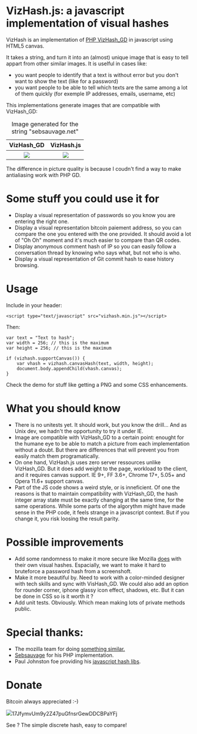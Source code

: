 VizHash.js: a javascript implementation of visual hashes
========================================================

VizHash is an implementation of <a href="http://sebsauvage.net/wiki/doku.php?id=php:vizhash_gd">PHP VizHash_GD</a> in javascript using HTML5 canvas.

It takes a string, and turn it into an (almost) unique image that is easy to tell appart from other similar images. It is uselful in cases like:

- you want people to identify that a text is without error but you don't want to show the text (like for a password)
- you want people to be able to tell which texts are the same among a lot of them quickly (for exemple IP addresses, emails, username, etc)

This implementations generate images that are compatible with VizHash_GD:

<table>
    <caption>Image generated for the string "sebsauvage.net"</caption>
    <thead>
        <tr>
            <th>VizHash_GD</th>
            <th>VizHash.js</th>
        </tr>
    </thead>
    <tbody>
        <tr>
            <th><img src="https://github.com/sametmax/VizhHash.js/raw/master/vizhash_gd.png"></th>
            <th><img src="https://github.com/sametmax/VizhHash.js/raw/master/vizhash_js.png"></th>
        </tr>
    </tbody>
</table>

The difference in picture quality is because I coudn't find a way to make antialiasing work with PHP GD.

Some stuff you could use it for
================================

* Display a visual representation of passwords so you know you are entering the right one.
* Display a visual representation bitcoin paiement address, so you can compare the one you entered with the one provided. It should avoid a lot of "Oh Oh" moment and it's much easier to compare than QR codes.
* Display anonymous comment hash of IP so you can easily follow a conversation thread by knowing who says what, but not who is who.
* Display a visual representation of Git commit hash to ease history browsing.


Usage
======

Include in your header:

    <script type="text/javascript" src="vizhash.min.js"></script>

Then:

    var text = "Text to hash";
    var width = 256; // this is the maximum
    var height = 256; // this is the maximum

    if (vizhash.supportCanvas()) {
        var vhash = vizhash.canvasHash(text, width, height);
        document.body.appendChild(vhash.canvas);
    }

Check the demo for stuff like getting a PNG and some CSS enhancements.


What you should know
=====================

* There is no unitests yet. It should work, but you know the drill... And as Unix dev, we hadn't the opportunity to try it under IE.
* Image are compatible with VizHash_GD to a certain point: enought for the humane eye to be able to match a picture from each implementation without a doubt. But there are differences that will prevent you from easily match them programatically.
* On one hand, VizHash.js uses zero server ressources unlike VizHash_GD. But it does add weight to the page, workload to the client, and it requires canvas support. IE 9+, FF 3.6+, Chrome 17+, 5.05+ and Opera 11.6+ support canvas.
* Part of the JS code shows a weird style, or is inneficient. Of one the reasons is that to maintain compatibility with VizHash_GD, the hash integer array state must be exactly changing at the same time, for the same operations. While some parts of the algorythm might have made sense in the PHP code, it feels strange in a javascript context. But if you change it, you risk loosing the result parity.

Possible improvements
======================

* Add some randomness to make it more secure like Mozilla <a href="https://github.com/mozilla/watchdog-visualhash/blob/master/Chrome/util.js#L49">does</a> with their own visual hashes. Espacially, we want to make it hard to bruteforce a password hash from a screenshoft.
* Make it more beautiful by. Need to work with a color-minded designer with tech skills and sync with VisHash_GD. We could also add an option for rounder corner, iphone glassy icon effect, shadows, etc. But it can be done in CSS so is it worth it ?
* Add unit tests. Obviously. Which mean making lots of private methods public.


Special thanks:
===============

* The mozilla team for doing <a href="https://wiki.mozilla.org/Identity/Watchdog/Visual_Hashing">something similar</div>.
* <a href="http://sebsauvage.net">Sebsauvage</a> for his PHP implementation.
* Paul Johnston foe providing his <a href="http://pajhome.org.uk/crypt/md5/index.html">javascript hash libs</a>.

Donate
=======

Bitcoin always appreciated :-)

<img src="https://github.com/sametmax/VizhHash.js/raw/master/bitcoin_hash.png">17JfymvUm9y2Z47puGfnsrGewDDCBPaYFj

See ? The simple discrete hash, easy to compare!